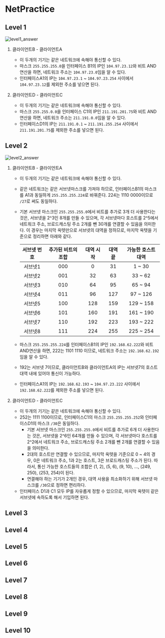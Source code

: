 # NetPractice
## Level 1
![level1_answer](https://user-images.githubusercontent.com/91377377/203239031-2dc6ecfb-471e-4b7d-84ee-951d59f22391.png)
1. 클라이언트B - 클라이언트A
    - 이 두개의 기기는 같은 네트워크에 속해야 통신할 수 있다.
    - 마스크 `255.255.255.0`을 인터페이스 B1의 IP인 `104.97.23.12`와 비트 AND연산을 하면, 네트워크 주소는 `104.97.23.0`임을 알 수 있다.
    - 인터페이스A1의 IP는 `104.97.23.1` ~ `104.97.23.254` 사이에서 `104.97.23.12`를 제외한 주소를 넣으면 된다.

2. 클라이언트D - 클라이언트C
    - 이 두개의 기기는 같은 네트워크에 속해야 통신할 수 있다.
    - 마스크 `255.255.0.0`을 인터페이스 C1의 IP인 `211.191.201.75`와 비트 AND연산을 하면, 네트워크 주소는 `211.191.0.0`임을 알 수 있다.
    - 인터페이스D1의 IP는 `211.191.0.1` ~ `211.191.255.254` 사이에서 `211.191.201.75`를 제외한 주소를 넣으면 된다.

## Level 2
![level2_answer](https://user-images.githubusercontent.com/91377377/203241045-bfb65c80-312c-496d-b7c7-0c1392f9844d.png)
1. 클라이언트B - 클라이언트A
    - 이 두개의 기기는 같은 네트워크에 속해야 통신할 수 있다.
    - 같은 네트워크는 같은 서브넷마스크를 가져야 하므로, 인터페이스B1의 마스크를 A1과 동일하게 `255.255.255.224`로 바꿔준다. 224는 1110 0000이므로 `/27`로 써도 동일하다.
    - 기본 서브넷 마스크인 `255.255.255.0`에서 비트를 추가로 3개 더 사용한다는 것은, 서브넷을 2^3인 8개를 만들 수 있으며, 각 서브넷마다 호스트를 2^5에서 네트워크 주소, 브로드캐스팅 주소 2개를 뺀 30개를 연결할 수 있음을 의미한다. 이 경우는 마지막 옥텟만으로 서브넷의 대역을 정하므로, 마지막 옥텟을 기준으로 정리하면 아래와 같다.
    
       | 서브넷 번호 | 추가된 비트의 조합 | 대역 시작 | 대역 끝 | 가능한 호스트 대역 |
       |:---:|:---:|:---:|:---:|:---:|  
       | 서브넷1 | 000 | 0 | 31 | 1 ~ 30 |
       | 서브넷2 | 001 | 32 | 63 | 33 ~ 62 |
       | 서브넷3 | 010 | 64 | 95 | 65 ~ 94 |
       | 서브넷4 | 011 | 96 | 127 | 97 ~ 126 |
       | 서브넷5 | 100 | 128 | 159 | 129 ~ 158 |
       | 서브넷6 | 101 | 160 | 191 | 161 ~ 190 |
       | 서브넷7 | 110 | 192 | 223 | 193 ~ 222 |
       | 서브넷8 | 111 | 224 | 255 | 225 ~ 254 |
  
    - 마스크 `255.255.255.224`를 인터페이스B1의 IP인 `192.168.62.222`와 비트 AND연산을 하면, 222는 1101 1110 이므로, 네트워크 주소는 `192.168.62.192`임을 알 수 있다.
    - 192는 서브넷 7이므로, 클라이언트B와 클라이언트A의 IP는 서브넷7의 호스트 대역 내에 있어야 통신이 가능하다.
    - 인터페이스A1의 IP는 `192.168.62.193` ~ `104.97.23.222` 사이에서 `192.168.62.222`를 제외한 주소를 넣으면 된다.

2. 클라이언트D - 클라이언트C
    - 이 두개의 기기는 같은 네트워크에 속해야 통신할 수 있다.
    - 252는 1111 1100이므로, 인터페이스C1의 마스크 `255.255.255.252`와 인터페이스D1의 마스크 `/30`은 동일하다.
        - 기본 서브넷 마스크인 `255.255.255.0`에서 비트를 추가로 6개 더 사용한다는 것은, 서브넷을 2^6인 64개를 만들 수 있으며, 각 서브넷마다 호스트를 2^2에서 네트워크 주소, 브로드캐스팅 주소 2개를 뺀 2개를 연결할 수 있음을 의미한다.
        - 2대의 호스트만 연결할 수 있으므로, 마지막 옥텟을 기준으로 0 ~ 4의 경우, 0은 네트워크 주소, 1과 2는 호스트, 3은 브로드캐스팅 주소가 된다. 따라서, 통신 가능한 호스트들의 조합은 (1, 2), (5, 6), (9, 10), ..., (249, 250), (253, 254)이 된다.
        - 연결해야 하는 기기가 2개인 경우, 대역 사용을 최소화하기 위해 서브넷 마스크를 `/30`으로 정하면 편리하다.
    - 인터페이스 D1과 C1 모두 IP를 자유롭게 정할 수 있으므로, 마지막 옥텟이 같은 서브넷에 속하도록 해서 기입하면 된다.

## Level 3


## Level 4


## Level 5


## Level 6


## Level 7


## Level 8


## Level 9


## Level 10

